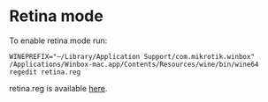 # Retina mode



To enable retina mode run:

`WINEPREFIX="~/Library/Application Support/com.mikrotik.winbox" /Applications/Winbox-mac.app/Contents/Resources/wine/bin/wine64 regedit retina.reg`

retina.reg is available [here](https://github.com/nrlquaker/winbox-mac/blob/master/retina_mode/retina.reg).
